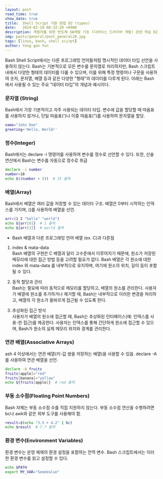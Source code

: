 ```yaml
---
layout: post
read_time: true
show_date: true
title:  Shell Script 기본 문법 02 (types)
date:   2024-02-10 08:32:20 +0900
description: 개발자를 위한 반도체 SW개발 기초 (디바이스 드라이버 개발) 관련 학습 02
img: posts/general/post_general20.jpg
tags: [linux, bash, shell scirpt]
author: Yong gon Yun
---
```


Bash Shell Script에서는 다른 프로그래밍 언어들처럼 명시적인 데이터 타입 선언을 사용하지 않는다. Bash는 기본적으로 모든 변수를 문자열로 처리하지만, Bash 스크립트 내에서 다양한 형태의 데이터를 다룰 수 있으며, 이를 위해 특정 명령어나 구문을 사용하여 숫자, 문자열, 배열 등과 같은 다양한 "형태"의 데이터를 다루게 된다. 아래는 Bash에서 사용될 수 있는 주요 "데이터 타입"의 개념과 예시이다.

### 문자열 (String)
Bash에서 가장 기본적이고 자주 사용되는 데이터 타입. 변수에 값을 할당할 때 따옴표를 사용하지 않거나, 단일 따옴표(')나 이중 따옴표(")를 사용하여 문자열을 할당.

```bash
name="John Doe"
greeting='Hello, World!'
```

### 정수(Integer)
Bash에서는 declare -i 명령어를 사용하여 변수를 정수로 선언할 수 있다. 또한, 산술 연산에서 Bash는 변수를 자동으로 정수로 취급

```bash
declare -i number
number=10
echo $((number + 5))  # 15 출력
```

### 배열(Array)
Bash에서 배열은 여러 값을 저장할 수 있는 데이터 구조. 배열은 0부터 시작하는 인덱스를 가지며, ()를 사용하여 배열을 선언.

```bash
arr=(1 2 "hello" "world")
echo ${arr[0]}  # 1 출력
echo ${arr[3]}  # world 출력
```

* Bash 배열과 다른 프로그래밍 언어 배열 (ex. C)과 다른점 <br>

1. index & mata-data <br>
Bash 배열의 구현은 C 배열과 달리 고수준에서 이루어지기 때문에, 원소가 저장된 메모리에 대한 접근 방법 등을 고려할 필요가 없다.  Bash 배열은 각 원소애 대한 index 와 mata-data 를 내부적으로 유지하며, 여기에 원소의 위치, 길이 등이 포함될 수 있다. <br>

2. 동적 할당과 관리<br>
Bash는 필요에 따라 동적으로 메모리를 할당하고, 배열의 원소를 관리한다. 사용자가 배열에 원소를 추가하거나 제거할 때, Bash는 내부적으로 이러한 변경을 처리하고, 배열의 각 원소가 올바르게 접근될 수 있도록 한다.

3. 추상화된 접근 방식<br>
사용자가 배열의 원소에 접근할 때, Bash는 추상화된 인터페이스(예: 인덱스를 사용-한 접근)를 제공한다. 사용자는 인덱스를 통해 간단하게 원소에 접근할 수 있으며, Bash가 원소의 실제 메모리 위치와 경계를 관리한다.<br>

### 연관 배열(Associative Arrays)
ash 4 이상에서는 연관 배열(키-값 쌍을 저장하는 배열)을 사용할 수 있음. declare -A를 사용하여 연관 배열을 선언.

```bash
declare -A fruits
fruits[apple]="red"
fruits[banana]="yellow"
echo ${fruits[apple]}  # red 출력
```

### 부동 소수점(Floating Point Numbers)
Bash 자체는 부동 소수점 수를 직접 지원하지 않는다. 부동 소수점 연산을 수행하려면 bc나 awk와 같은 외부 도구를 사용해야 함.

```bash
result=$(echo "3.5 + 4.2" | bc)
echo $result  # 7.7 출력
```

### 환경 변수(Environment Variables)
환경 변수는 운영 체제의 환경 설정을 포함하는 전역 변수. Bash 스크립트에서는 이러한 환경 변수를 읽고 설정할 수 있다.

```bash
echo $PATH
export MY_VAR="SomeValue"
```

